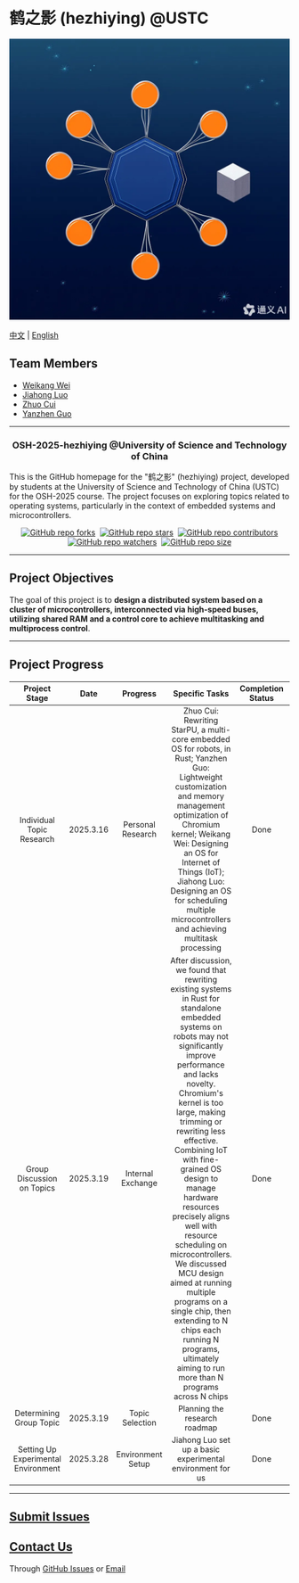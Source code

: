 # 鹤之影 (hezhiying) @USTC

![logo](/src/pict/logo_test.png)

[中文](README_cn.md) | [English](README.md)

## Team Members

- [Weikang Wei](https://github.com/jianyingzhihe)
- [Jiahong Luo](https://github.com/ustcljh)
- [Zhuo Cui](https://github.com/crosaa)
- [Yanzhen Guo](https://github.com/EricGuoYanzhen)

---

<h3 align="center">OSH-2025-hezhiying @University of Science and Technology of China</h3>

This is the GitHub homepage for the "鹤之影" (hezhiying) project, developed by students at the University of Science and Technology of China (USTC) for the OSH-2025 course. The project focuses on exploring topics related to operating systems, particularly in the context of embedded systems and microcontrollers.

<div align="center" markdown="1">

[![GitHub repo forks](https://img.shields.io/github/forks/OSH-2025/hezhiying?style=flat&logo=github&logoColor=whitesmoke&label=Forks)](https://github.com/OSH-2025/hezhiying/network)&#160;
[![GitHub repo stars](https://img.shields.io/github/stars/OSH-2025/hezhiying?style=flat&logo=github&logoColor=whitesmoke&label=Stars)](https://github.com/OSH-2025/hezhiying/stargazers)&#160;
[![GitHub repo contributors](https://img.shields.io/github/contributors-anon/OSH-2025/hezhiying?style=flat&logo=github&logoColor=whitesmoke&label=Contributors)](https://github.com/OSH-2025/hezhiying/graphs/contributors)
[![GitHub repo watchers](https://img.shields.io/github/watchers/OSH-2025/hezhiying?style=flat&logo=github&logoColor=whitesmoke&label=Watchers)](https://github.com/OSH-2025/hezhiying/watchers)&#160;
[![GitHub repo size](https://img.shields.io/github/repo-size/OSH-2025/hezhiying?style=flat&logo=github&logoColor=whitesmoke&label=Repo%20Size)](https://github.com/OSH-2025/hezhiying/archive/refs/heads/main.zip)

</div>

---

## Project Objectives

The goal of this project is to **design a distributed system based on a cluster of microcontrollers, interconnected via high-speed buses, utilizing shared RAM and a control core to achieve multitasking and multiprocess control**.

---

## Project Progress

| Project Stage | Date | Progress | Specific Tasks | Completion Status | Appendix |
| :-----------: | :--: | :------: | :------------: | :---------------: | ------- |
| Individual Topic Research | 2025.3.16 | Personal Research | Zhuo Cui: Rewriting StarPU, a multi-core embedded OS for robots, in Rust; Yanzhen Guo: Lightweight customization and memory management optimization of Chromium kernel; Weikang Wei: Designing an OS for Internet of Things (IoT); Jiahong Luo: Designing an OS for scheduling multiple microcontrollers and achieving multitask processing | Done | [log1](/logs/March19-meeting.md) |
| Group Discussion on Topics | 2025.3.19 | Internal Exchange | After discussion, we found that rewriting existing systems in Rust for standalone embedded systems on robots may not significantly improve performance and lacks novelty. Chromium's kernel is too large, making trimming or rewriting less effective. Combining IoT with fine-grained OS design to manage hardware resources precisely aligns well with resource scheduling on microcontrollers. We discussed MCU design aimed at running multiple programs on a single chip, then extending to N chips each running N programs, ultimately aiming to run more than N programs across N chips | Done | [log2](/logs/March19-meeting.md) |
| Determining Group Topic | 2025.3.19 | Topic Selection | Planning the research roadmap | Done | [log3](/logs/March28-meeting.md) |
| Setting Up Experimental Environment | 2025.3.28 | Environment Setup | Jiahong Luo set up a basic experimental environment for us | Done | [log4](/logs/March28-meeting.md) |

---

## [Submit Issues](https://github.com/OSH-2025/hezhiying/issues/new)

## [Contact Us](#team-members)

Through [GitHub Issues](https://github.com/OSH-2025/hezhiying/issues/new) or [Email](#team-members)
